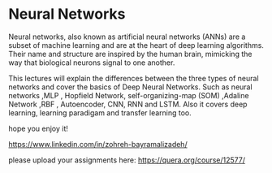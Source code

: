 # Neural Networks
Neural networks, also known as artificial neural networks (ANNs) are a subset of machine learning and are at the heart of deep learning algorithms. Their name and structure are inspired by the human brain, mimicking the way that biological neurons signal to one another.

This lectures will explain the differences between the three types of neural networks and cover the basics of Deep Neural Networks. Such as neural networks ,MLP , Hopfield Network, self-organizing-map (SOM) ,Adaline Network ,RBF , Autoencoder, CNN, RNN and LSTM. Also it covers deep learning, learning paradigam and transfer learning too. 

hope you enjoy it!

https://www.linkedin.com/in/zohreh-bayramalizadeh/

please upload your assignments here:
https://quera.org/course/12577/
